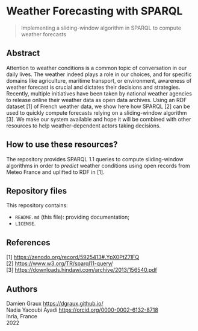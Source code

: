 Weather Forecasting with SPARQL
===============================

> Implementing a sliding-window algorithm in SPARQL to compute weather
  forecasts


Abstract
--------

Attention to weather conditions is a common topic of conversation in
our daily lives. The weather indeed plays a role in our choices, and
for specific domains like agriculture, maritime transport, or
environment, awareness of weather forecast is crucial and dictates
their decisions and strategies. Recently, multiple initiatives have
been taken by national weather agencies to release online their
weather data as open data archives. Using an RDF dataset [1] of French
weather data, we show here how SPARQL [2] can be used to quickly
compute forecasts relying on a sliding-window algorithm [3]. We make
our system available and hope it will be combined with other resources
to help weather-dependent actors taking decisions.


How to use these resources?
---------------------------

The repository provides SPARQL 1.1 queries to compute sliding-window
algorithms in order to _predict_ weather conditions using open records
from Meteo France and uplifted to RDF in [1].


Repository files
----------------

This repository contains:

- `README.md` (this file): providing documentation;
- `LICENSE`.


References
----------

[1] <https://zenodo.org/record/5925413#.YpX0PtZ7lFQ>  
[2] <https://www.w3.org/TR/sparql11-query/>  
[3] <https://downloads.hindawi.com/archive/2013/156540.pdf>  


Authors
-------

Damien Graux <https://dgraux.github.io/>  
Nadia Yacoubi Ayadi <https://orcid.org/0000-0002-6132-8718>  
Inria, France  
2022
